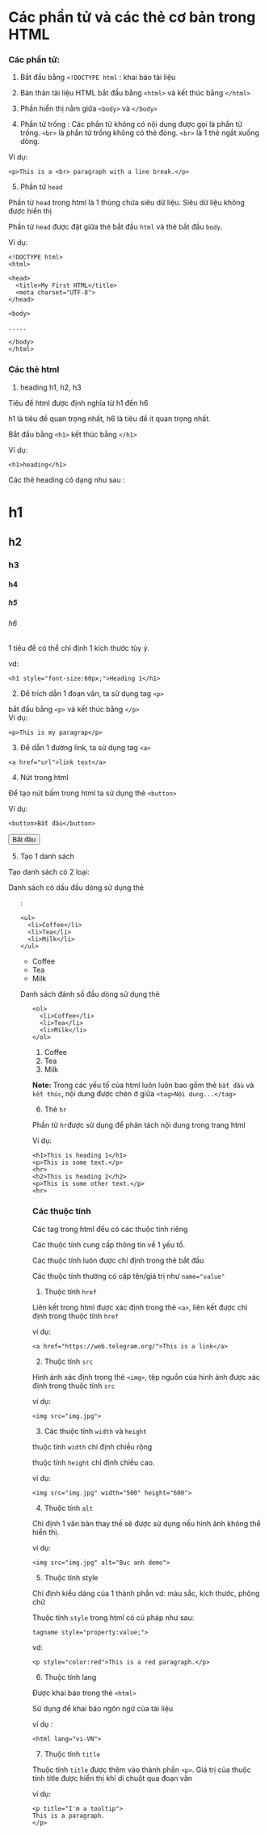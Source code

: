 ﻿# Các phần tử và các thẻ cơ bản trong HTML

### Các phần tử: 

1.  Bắt đầu bằng `<!DOCTYPE html` : khai báo tài liệu 

2. Bản thân tài liệu HTML bắt đầu bằng `<html>` và kết thúc bằng `</html>` 

3. Phần hiển thị nằm giữa `<body>` và `</body>`

4. Phần tử trống : Các phần tử không có nội dung được gọi là phần tử trống. `<br>` là phần tử trống không có thẻ đóng. `<br>` là 1 thẻ ngắt xuống dòng. 

Ví dụ: 
```
<p>This is a <br> paragraph with a line break.</p>
```
5. Phần tử `head`

Phần tử `head` trong html là 1 thùng chứa siêu dữ liệu. Siêu dữ liệu không được hiển thị 

Phần tử `head` được đặt giữa thẻ bắt đầu `html` và thẻ bắt đầu `body`. 

Ví dụ: 
```
<!DOCTYPE html>
<html>

<head>
  <title>My First HTML</title>
  <meta charset="UTF-8">
</head>

<body>

.....

</body>
</html>
```
### Các thẻ html

1. heading h1, h2, h3

Tiêu đề html được định nghĩa từ h1 đến h6 

h1 là tiêu đề quan trọng nhất, h6 là tiêu đề ít quan trọng nhất. 

Bắt đầu bằng `<h1>` kết thúc bằng `</h1>` 

Ví dụ:
```
<h1>heading</h1>
```

Các thẻ heading có dạng như sau :

# h1 
## h2
### h3
#### h4
##### h5
###### h6 

1 tiêu đề có thể chỉ định 1 kích thước tùy ý. 

vd: 
```
<h1 style="font-size:60px;">Heading 1</h1>
```

2. Để trích dẫn 1 đoạn văn, ta sử dụng tag `<p>`

bắt đầu bằng `<p>` và kết thúc bằng `</p>`  
Ví dụ: 

```
<p>This is my paragrap</p>
```

3. Để dẫn 1 đường link, ta sử dụng tag `<a>` 

```
<a href="url">link text</a>
```
4. Nút trong html 

Để tạo nút bấm trong html ta sử dụng thẻ `<button>`

Ví dụ: 
```
<button>Bắt đầu</button>
```

<button>Bắt đầu</button>

5. Tạo 1 danh sách

Tạo danh sách có 2 loại: 

Danh sách có dấu đầu dòng sử dụng thẻ <ul> : 

```
<ul>
  <li>Coffee</li>
  <li>Tea</li>
  <li>Milk</li>
</ul>
```
<ul>
  <li>Coffee</li>
  <li>Tea</li>
  <li>Milk</li>
</ul>

Danh sách đánh số đầu dòng sử dụng thẻ <ol>
```
<ol>
  <li>Coffee</li>
  <li>Tea</li>
  <li>Milk</li>
</ol>
```
<ol>
  <li>Coffee</li>
  <li>Tea</li>
  <li>Milk</li>
</ol>

**Note:** Trong các yếu tố của html luôn luôn bao gồm thẻ `bắt đầu` và `kết thúc`, nội dung được chèn ở giữa `<tag>Nội dung...</tag>`

6. Thẻ `hr`

Phần tử `hr`được sử dụng để phân tách nội dung trong trang html 

Ví dụ: 

```
<h1>This is heading 1</h1>
<p>This is some text.</p>
<hr>
<h2>This is heading 2</h2>
<p>This is some other text.</p>
<hr>
```


### Các thuộc tính

Các tag trong html đều có các thuộc tính riêng 

Các thuộc tính cung cấp thông tin về 1 yếu tố. 

Các thuộc tính luôn được chỉ định trong thẻ bắt đầu 

Các thuộc tính thường có cặp tên/giá trị như `name="value"`

1. Thuộc tính `href`

Liên kết trong html được xác định trong thẻ `<a>`, liên kết được chỉ định trong thuộc tính `href` 

ví dụ: 
```
<a href="https://web.telegram.org/">This is a link</a>
```

2. Thuộc tính `src`

Hình ảnh xác định trong thẻ `<img>`, tệp nguồn của hình ảnh được xác định trong thuộc tính `src`

ví dụ: 

```
<img src="img.jpg">
```

3. Các thuộc tính `width` và `height`

thuộc tính `width` chỉ định chiều rộng 

thuộc tính `height` chỉ định chiều cao. 

ví dụ: 

```
<img src="img.jpg" width="500" height="600">
```

4. Thuộc tính `alt`

Chỉ định 1 văn bản thay thế sẽ được sử dụng nếu hình ảnh không thể hiển thị. 

ví dụ: 

```
<img src="img.jpg" alt="Buc anh demo">
```

5. Thuộc tính style 

Chỉ định kiểu dáng của 1 thành phần vd: màu sắc, kích thước, phông chữ 

Thuộc tính `style` trong html có cú pháp như sau: 

```
tagname style="property:value;">
```

vd: 
```
<p style="color:red">This is a red paragraph.</p>
```



6. Thuộc tính lang 

Được khai báo trong thẻ `<html>` 

Sử dụng để khai báo ngôn ngữ của tài liệu 

ví dụ : 

```
<html lang="vi-VN">
```

7. Thuộc tính `title` 

Thuộc tính  `title` được thêm vào thành phần `<p>`. Giá trị của thuộc tính title được hiển thị khi di chuột qua đoạn văn 

ví dụ: 

```
<p title="I'm a tooltip">
This is a paragraph.
</p>
```
